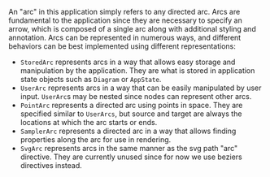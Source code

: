 An "arc" in this application simply refers to any directed arc. 
Arcs are fundamental to the application since they are necessary to specify an arrow,
which is composed of a single arc along with additional styling and annotation.
Arcs can be represented in numerous ways, and different behaviors can be best implemented using different representations:
* `StoredArc` represents arcs in a way that allows easy storage and manipulation by the application. 
  They are what is stored in application state objects such as `Diagram` or `AppState`.
* `UserArc` represents arcs in a way that can be easily manipulated by user input. 
  `UserArc`s may be nested since nodes can represent other arcs.
* `PointArc` represents a directed arc using points in space.
  They are specified similar to `UserArcs`, but source and target are always the locations at which the arc starts or ends.
* `SamplerArc` represents a directed arc in a way that allows finding properties along the arc for use in rendering.
* `SvgArc` represents arcs in the same manner as the svg path "arc" directive.
  They are currently unused since for now we use beziers directives instead.